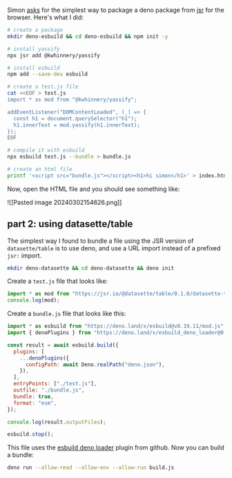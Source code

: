 Simon [asks](https://til.simonwillison.net/javascript/jsr-esbuild) for the simplest way to package a deno package from [jsr](https://jsr.io/) for the browser. Here's what I did:

```bash
# create a package
mkdir deno-esbuild && cd deno-esbuild && npm init -y

# install yassify
npx jsr add @kwhinnery/yassify

# install esbuild
npm add --save-dev esbuild

# create a test.js file
cat <<EOF > test.js
import * as mod from "@kwhinnery/yassify";

addEventListener("DOMContentLoaded", (_) => {
  const h1 = document.querySelector("h1");
  h1.innerText = mod.yassify(h1.innerText);
});
EOF

# compile it with esbuild
npx esbuild test.js --bundle > bundle.js

# create an html file
printf '<script src="bundle.js"></script><h1>hi simon</h1>' > index.html
```

Now, open the HTML file and you should see something like:

![[Pasted image 20240302154626.png]]

## part 2: using datasette/table

The simplest way I found to bundle a file using the JSR version of `datasette/table` is to use deno, and use a URL import instead of a prefixed `jsr:` import.

```bash
mkdir deno-datasette && cd deno-datasette && deno init
```

Create a `test.js` file that looks like:

```js
import * as mod from "https://jsr.io/@datasette/table/0.1.0/datasette-table.js";
console.log(mod);
```

Create a `bundle.js` file that looks like this:

```js
import * as esbuild from "https://deno.land/x/esbuild@v0.19.11/mod.js";
import { denoPlugins } from "https://deno.land/x/esbuild_deno_loader@0.8.5/mod.ts";

const result = await esbuild.build({
  plugins: [
    ...denoPlugins({
      configPath: await Deno.realPath("deno.json"),
    }),
  ],
  entryPoints: ["./test.js"],
  outfile: "./bundle.js",
  bundle: true,
  format: "esm",
});

console.log(result.outputFiles);

esbuild.stop();
```

This file uses the [esbuild deno loader](https://github.com/lucacasonato/esbuild_deno_loader/tree/main) plugin from github. Now you can build a bundle:

```bash
deno run --allow-read --allow-env --allow-run build.js
```